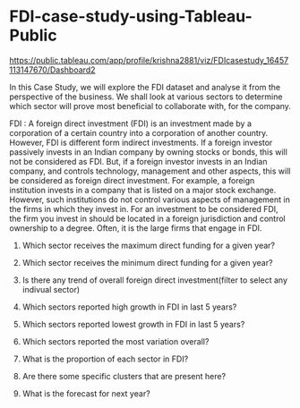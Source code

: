 # FDI-case-study-using-Tableau-Public

https://public.tableau.com/app/profile/krishna2881/viz/FDIcasestudy_16457113147670/Dashboard2


In this Case Study, we will explore the FDI dataset and analyse it from the perspective of the business. 
We shall look at various sectors to determine which sector will prove most beneficial to collaborate with, for the company.

FDI : A foreign direct investment (FDI) is an investment made by a corporation of a certain country into a corporation of another country. 
However, FDI is different form indirect investments. If a foreign investor passively invests in an Indian company by owning stocks or bonds, 
this will not be considered as FDI. But, if a foreign investor invests in an Indian company, and controls technology, management and other aspects, 
this will be considered as foreign direct investment. For example, a foreign institution invests in a company that is listed on a major stock exchange. 
However, such institutions do not control various aspects of management in the firms in which they invest in. For an investment to be considered FDI, 
the firm you invest in should be located in a foreign jurisdiction and control ownership to a degree. Often, it is the large firms that engage in FDI.


1) Which sector receives the maximum direct funding for a given year?

2) Which sector receives the minimum direct funding for a given year?

3) Is there any trend of overall foreign direct investment(filter to select any indivual sector)

4) Which sectors reported high growth in FDI in last 5 years?

5) Which sectors reported lowest growth in FDI in last 5 years?

6) Which sectors reported the most variation overall?

7) What is the proportion of each sector in FDI?

8) Are there some specific clusters that are present here?

9) What is the forecast for next year?
